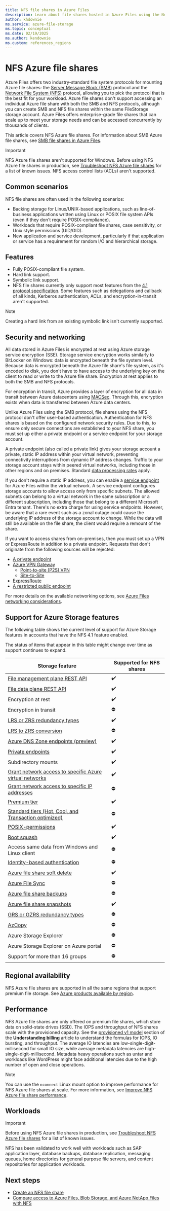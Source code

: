 ```yaml
---
title: NFS file shares in Azure Files
description: Learn about file shares hosted in Azure Files using the Network File System (NFS) protocol, including security, networking, feature support, and regional availability.
author: khdownie
ms.service: azure-file-storage
ms.topic: conceptual
ms.date: 02/19/2025
ms.author: kendownie
ms.custom: references_regions
---
```


# NFS Azure file shares

Azure Files offers two industry-standard file system protocols for mounting Azure file shares: the [Server Message Block (SMB)](/windows/win32/fileio/microsoft-smb-protocol-and-cifs-protocol-overview) protocol and the [Network File System (NFS)](https://en.wikipedia.org/wiki/Network_File_System) protocol, allowing you to pick the protocol that is the best fit for your workload. Azure file shares don't support accessing an individual Azure file share with both the SMB and NFS protocols, although you can create SMB and NFS file shares within the same FileStorage storage account. Azure Files offers enterprise-grade file shares that can scale up to meet your storage needs and can be accessed concurrently by thousands of clients.

This article covers NFS Azure file shares. For information about SMB Azure file shares, see [SMB file shares in Azure Files](files-smb-protocol.md).

> [!IMPORTANT]
> NFS Azure file shares aren't supported for Windows. Before using NFS Azure file shares in production, see [Troubleshoot NFS Azure file shares](/troubleshoot/azure/azure-storage/files-troubleshoot-linux-nfs?toc=/azure/storage/files/toc.json) for a list of known issues. NFS access control lists (ACLs) aren't supported.

## Common scenarios

NFS file shares are often used in the following scenarios:

- Backing storage for Linux/UNIX-based applications, such as line-of-business applications written using Linux or POSIX file system APIs (even if they don't require POSIX-compliance).
- Workloads that require POSIX-compliant file shares, case sensitivity, or Unix style permissions (UID/GID).
- New application and service development, particularly if that application or service has a requirement for random I/O and hierarchical storage.

## Features

- Fully POSIX-compliant file system.
- Hard link support.
- Symbolic link support.
- NFS file shares currently only support most features from the [4.1 protocol specification](https://tools.ietf.org/html/rfc5661). Some features such as delegations and callback of all kinds, Kerberos authentication, ACLs, and encryption-in-transit aren't supported.

> [!NOTE]
> Creating a hard link from an existing symbolic link isn't currently supported.

## Security and networking

All data stored in Azure Files is encrypted at rest using Azure storage service encryption (SSE). Storage service encryption works similarly to BitLocker on Windows: data is encrypted beneath the file system level. Because data is encrypted beneath the Azure file share's file system, as it's encoded to disk, you don't have to have access to the underlying key on the client to read or write to the Azure file share. Encryption at rest applies to both the SMB and NFS protocols.

For encryption in transit, Azure provides a layer of encryption for all data in transit between Azure datacenters using [MACSec](https://en.wikipedia.org/wiki/IEEE_802.1AE). Through this, encryption exists when data is transferred between Azure data centers.

Unlike Azure Files using the SMB protocol, file shares using the NFS protocol don't offer user-based authentication. Authentication for NFS shares is based on the configured network security rules. Due to this, to ensure only secure connections are established to your NFS share, you must set up either a private endpoint or a service endpoint for your storage account.

A private endpoint (also called a private link) gives your storage account a private, static IP address within your virtual network, preventing connectivity interruptions from dynamic IP address changes. Traffic to your storage account stays within peered virtual networks, including those in other regions and on premises. Standard [data processing rates](https://azure.microsoft.com/pricing/details/private-link/) apply.

If you don't require a static IP address, you can enable a [service endpoint](../../virtual-network/virtual-network-service-endpoints-overview.md) for Azure Files within the virtual network. A service endpoint configures storage accounts to allow access only from specific subnets. The allowed subnets can belong to a virtual network in the same subscription or a different subscription, including those that belong to a different Microsoft Entra tenant. There's no extra charge for using service endpoints. However, be aware that a rare event such as a zonal outage could cause the underlying IP address of the storage account to change. While the data will still be available on the file share, the client would require a remount of the share.

If you want to access shares from on-premises, then you must set up a VPN or ExpressRoute in addition to a private endpoint. Requests that don't originate from the following sources will be rejected:

- [A private endpoint](storage-files-networking-overview.md#private-endpoints)
- [Azure VPN Gateway](../../vpn-gateway/vpn-gateway-about-vpngateways.md)
    - [Point-to-site (P2S) VPN](../../vpn-gateway/point-to-site-about.md)
    - [Site-to-Site](../../vpn-gateway/design.md#s2smulti)
- [ExpressRoute](../../expressroute/expressroute-introduction.md)
- [A restricted public endpoint](storage-files-networking-overview.md#public-endpoint-firewall-settings)

For more details on the available networking options, see [Azure Files networking considerations](storage-files-networking-overview.md).

## Support for Azure Storage features

The following table shows the current level of support for Azure Storage features in accounts that have the NFS 4.1 feature enabled.

The status of items that appear in this table might change over time as support continues to expand.

| Storage feature | Supported for NFS shares |
|-----------------|---------|
| [File management plane REST API](/rest/api/storagerp/file-shares)	| ✔️ |
| [File data plane REST API](/rest/api/storageservices/file-service-rest-api)| ✔️ |
| Encryption at rest|	✔️ |
| Encryption in transit| ⛔ |
| [LRS or ZRS redundancy types](storage-files-planning.md#redundancy)|	✔️ |
| [LRS to ZRS conversion](../common/redundancy-migration.md?tabs=portal#limitations-for-changing-replication-types)|	⛔ |
| [Azure DNS Zone endpoints (preview)](../common/storage-account-overview.md#storage-account-endpoints) | ✔️  |
| [Private endpoints](storage-files-networking-overview.md#private-endpoints) | ✔️  |
| Subdirectory mounts|	✔️ |
| [Grant network access to specific Azure virtual networks](storage-files-networking-endpoints.md#restrict-access-to-the-public-endpoint-to-specific-virtual-networks)|  ✔️  |
| [Grant network access to specific IP addresses](../common/storage-network-security.md?toc=/azure/storage/files/toc.json#grant-access-from-an-internet-ip-range)| ⛔ |
| [Premium tier](storage-files-planning.md#storage-tiers) |  ✔️  |
| [Standard tiers (Hot, Cool, and Transaction optimized)](storage-files-planning.md#storage-tiers)| ⛔ |
| [POSIX-permissions](https://en.wikipedia.org/wiki/File-system_permissions#Notation_of_traditional_Unix_permissions)|  ✔️  |
| [Root squash](nfs-root-squash.md)|  ✔️  |
| Access same data from Windows and Linux client|  ⛔   |
| [Identity-based authentication](storage-files-active-directory-overview.md) | ⛔ |
| [Azure file share soft delete](storage-files-prevent-file-share-deletion.md) | ✔️ |
| [Azure File Sync](../file-sync/file-sync-introduction.md)| ⛔ |
| [Azure file share backups](../../backup/azure-file-share-backup-overview.md)| ⛔ |
| [Azure file share snapshots](storage-snapshots-files.md)|  ✔️ |
| [GRS or GZRS redundancy types](storage-files-planning.md#redundancy)| ⛔ |
| [AzCopy](../common/storage-use-azcopy-v10.md?toc=/azure/storage/files/toc.json)| ⛔ |
| Azure Storage Explorer| ⛔ |
| Azure Storage Explorer on Azure portal| ⛔ |
| Support for more than 16 groups| ⛔ |

## Regional availability

NFS Azure file shares are supported in all the same regions that support premium file storage. See [Azure products available by region](https://azure.microsoft.com/explore/global-infrastructure/products-by-region/?products=storage&regions=all).

## Performance

NFS Azure file shares are only offered on premium file shares, which store data on solid-state drives (SSD). The IOPS and throughput of NFS shares scale with the provisioned capacity. See the [provisioned v1 model](understanding-billing.md#provisioned-v1-model) section of the **Understanding billing** article to understand the formulas for IOPS, IO bursting, and throughput. The average IO latencies are low-single-digit-millisecond for small IO size, while average metadata latencies are high-single-digit-millisecond. Metadata heavy operations such as untar and workloads like WordPress might face additional latencies due to the high number of open and close operations.

> [!NOTE]
> You can use the `nconnect` Linux mount option to improve performance for NFS Azure file shares at scale. For more information, see [Improve NFS Azure file share performance](nfs-performance.md).

## Workloads

> [!IMPORTANT]
> Before using NFS Azure file shares in production, see [Troubleshoot NFS Azure file shares](/troubleshoot/azure/azure-storage/files-troubleshoot-linux-nfs?toc=/azure/storage/files/toc.json) for a list of known issues.

NFS has been validated to work well with workloads such as SAP application layer, database backups, database replication, messaging queues, home directories for general purpose file servers, and content repositories for application workloads.

## Next steps

- [Create an NFS file share](storage-files-how-to-create-nfs-shares.md)
- [Compare access to Azure Files, Blob Storage, and Azure NetApp Files with NFS](../common/nfs-comparison.md?toc=/azure/storage/files/toc.json)
